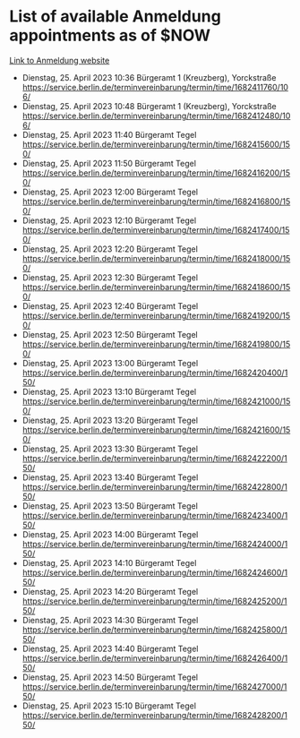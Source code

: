 # List of available Anmeldung appointments as of $NOW
[Link to Anmeldung website](https://service.berlin.de/terminvereinbarung/termin/tag.php?termin=1&anliegen[]=120686&dienstleisterlist=122210,122217,327316,122219,327312,122227,327314,122231,327346,122243,327348,122254,122252,329742,122260,329745,122262,329748,122271,327278,122273,327274,122277,327276,330436,122280,327294,122282,327290,122284,327292,122291,327270,122285,327266,122286,327264,122296,327268,150230,329760,122297,327286,122294,327284,122312,329763,122314,329775,122304,327330,122311,327334,122309,327332,317869,122281,327352,122279,329772,122283,122276,327324,122274,327326,122267,329766,122246,327318,122251,327320,122257,327322,122208,327298,122226,327300&herkunft=http%3A%2F%2Fservice.berlin.de%2Fdienstleistung%2F120686%2F)
- Dienstag, 25. April 2023 10:36 Bürgeramt 1 (Kreuzberg), Yorckstraße https://service.berlin.de/terminvereinbarung/termin/time/1682411760/106/
- Dienstag, 25. April 2023 10:48 Bürgeramt 1 (Kreuzberg), Yorckstraße https://service.berlin.de/terminvereinbarung/termin/time/1682412480/106/
- Dienstag, 25. April 2023 11:40 Bürgeramt Tegel https://service.berlin.de/terminvereinbarung/termin/time/1682415600/150/
- Dienstag, 25. April 2023 11:50 Bürgeramt Tegel https://service.berlin.de/terminvereinbarung/termin/time/1682416200/150/
- Dienstag, 25. April 2023 12:00 Bürgeramt Tegel https://service.berlin.de/terminvereinbarung/termin/time/1682416800/150/
- Dienstag, 25. April 2023 12:10 Bürgeramt Tegel https://service.berlin.de/terminvereinbarung/termin/time/1682417400/150/
- Dienstag, 25. April 2023 12:20 Bürgeramt Tegel https://service.berlin.de/terminvereinbarung/termin/time/1682418000/150/
- Dienstag, 25. April 2023 12:30 Bürgeramt Tegel https://service.berlin.de/terminvereinbarung/termin/time/1682418600/150/
- Dienstag, 25. April 2023 12:40 Bürgeramt Tegel https://service.berlin.de/terminvereinbarung/termin/time/1682419200/150/
- Dienstag, 25. April 2023 12:50 Bürgeramt Tegel https://service.berlin.de/terminvereinbarung/termin/time/1682419800/150/
- Dienstag, 25. April 2023 13:00 Bürgeramt Tegel https://service.berlin.de/terminvereinbarung/termin/time/1682420400/150/
- Dienstag, 25. April 2023 13:10 Bürgeramt Tegel https://service.berlin.de/terminvereinbarung/termin/time/1682421000/150/
- Dienstag, 25. April 2023 13:20 Bürgeramt Tegel https://service.berlin.de/terminvereinbarung/termin/time/1682421600/150/
- Dienstag, 25. April 2023 13:30 Bürgeramt Tegel https://service.berlin.de/terminvereinbarung/termin/time/1682422200/150/
- Dienstag, 25. April 2023 13:40 Bürgeramt Tegel https://service.berlin.de/terminvereinbarung/termin/time/1682422800/150/
- Dienstag, 25. April 2023 13:50 Bürgeramt Tegel https://service.berlin.de/terminvereinbarung/termin/time/1682423400/150/
- Dienstag, 25. April 2023 14:00 Bürgeramt Tegel https://service.berlin.de/terminvereinbarung/termin/time/1682424000/150/
- Dienstag, 25. April 2023 14:10 Bürgeramt Tegel https://service.berlin.de/terminvereinbarung/termin/time/1682424600/150/
- Dienstag, 25. April 2023 14:20 Bürgeramt Tegel https://service.berlin.de/terminvereinbarung/termin/time/1682425200/150/
- Dienstag, 25. April 2023 14:30 Bürgeramt Tegel https://service.berlin.de/terminvereinbarung/termin/time/1682425800/150/
- Dienstag, 25. April 2023 14:40 Bürgeramt Tegel https://service.berlin.de/terminvereinbarung/termin/time/1682426400/150/
- Dienstag, 25. April 2023 14:50 Bürgeramt Tegel https://service.berlin.de/terminvereinbarung/termin/time/1682427000/150/
- Dienstag, 25. April 2023 15:10 Bürgeramt Tegel https://service.berlin.de/terminvereinbarung/termin/time/1682428200/150/

